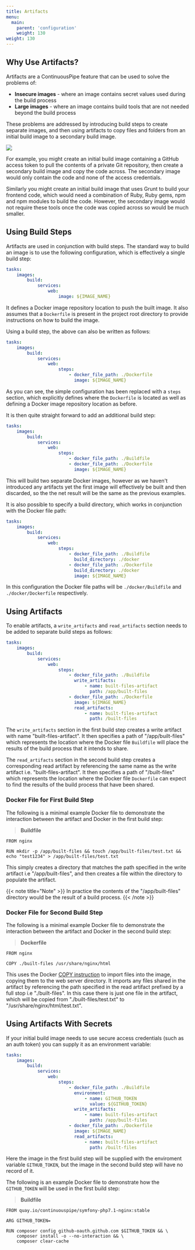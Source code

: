 ```yaml
---
title: Artifacts
menu:
  main:
    parent: 'configuration'
    weight: 130
weight: 130
---
```


## Why Use Artifacts?

Artifacts are a ContinuousPipe feature that can be used to solve the problems of:

* **Insecure images** - where an image contains secret values used during the build process
* **Large images** - where an image contains build tools that are not needed beyond the build process

These problems are addressed by introducing build steps to create separate images, and then using artifacts to copy files and folders from an initial build image to a secondary build image. 

![](/images/configuration/multi-step-building.png)

For example, you might create an initial build image containing a GitHub access token to pull the contents of a private Git repository, then create a secondary build image and copy the code across. The secondary image would only contain the code and none of the access credentials.

Similarly you might create an initial build image that uses Grunt to build your frontend code, which would need a combination of Ruby, Ruby gems, npm and npm modules to build the code. However, the secondary image would not require these tools once the code was copied across so would be much smaller.

## Using Build Steps

Artifacts are used in conjunction with build steps. The standard way to build an image is to use the following configuration, which is effectively a single build step:

``` yaml
tasks:
    images:
        build:
            services:
                web:
                    image: ${IMAGE_NAME}
```

It defines a Docker image repository location to push the built image. It also assumes that a `Dockerfile` is present in the project root directory to provide instructions on how to build the image. 

Using a build step, the above can also be written as follows:

``` yaml
tasks:
    images:
        build:
            services:
                web:
                    steps:
                        - docker_file_path: ./Dockerfile
                          image: ${IMAGE_NAME} 
```

As you can see, the simple configuration has been replaced with a `steps` section, which explicitly defines where the `Dockerfile` is located as well as defining a Docker image repository location as before.

It is then quite straight forward to add an additional build step: 

``` yaml
tasks:
    images:
        build:
            services:
                web:
                    steps:
                        - docker_file_path: ./Buildfile
                        - docker_file_path: ./Dockerfile
                          image: ${IMAGE_NAME} 
```

This will build two separate Docker images, however as we haven't introduced any artifacts yet the first image will effectively be built and then discarded, so the the net result will be the same as the previous examples.

It is also possible to specify a build directory, which works in conjunction with the Docker file path: 

``` yaml
tasks:
    images:
        build:
            services:
                web:
                    steps:
                        - docker_file_path: ./Buildfile
                          build_directory: ./docker
                        - docker_file_path: ./Dockerfile
                          build_directory: ./docker
                          image: ${IMAGE_NAME} 
```

In this configuration the Docker file paths will be `./docker/Buildfile` and `./docker/Dockerfile` respectively.

## Using Artifacts

To enable artifacts, a `write_artifacts` and `read_artifacts` section needs to be added to separate build steps as follows:

``` yaml
tasks:
    images:
        build:
            services:
                web:
                    steps:
                        - docker_file_path: ./Buildfile
                          write_artifacts:
                              - name: built-files-artifact
                                path: /app/built-files
                        - docker_file_path: ./Dockerfile
                          image: ${IMAGE_NAME}
                          read_artifacts:
                              - name: built-files-artifact
                                path: /built-files
```

The `write_artifacts` section in the first build step creates a write artifact with name "built-files-artifact". It then specifies a path of "/app/built-files" which represents the location where the Docker file `Buildfile` will place the results of the build process that it intends to share. 

The `read_artifacts` section in the second build step creates a corresponding read artifact by referencing the same name as the write artifact i.e. "built-files-artifact". It then specifies a path of "/built-files" which represents the location where the Docker file `Dockerfile` can expect to find the results of the build process that have been shared.

### Docker File for First Build Step

The following is a minimal example Docker file to demonstrate the interaction between the artifact and Docker in the first build step:

> **Buildfile**
```
FROM nginx

RUN mkdir -p /app/built-files && touch /app/built-files/test.txt && echo "test1234" > /app/built-files/test.txt
```

This simply creates a directory that matches the path specified in the write artifact i.e "/app/built-files", and then creates a file within the directory to populate the artifact.

{{< note title="Note" >}}
In practice the contents of the "/app/built-files" directory would be the result of a build process.
{{< /note >}}

### Docker File for Second Build Step

The following is a minimal example Docker file to demonstrate the interaction between the artifact and Docker in the second build step:

> **Dockerfile**
```
FROM nginx

COPY ./built-files /usr/share/nginx/html
```

This uses the Docker [COPY instruction](https://docs.docker.com/engine/reference/builder/#copy) to import files into the image, copying them to the web server directory. It imports any files shared in the artifact by referencing the path specified in the read artifact prefixed by a full stop i.e "./built-files". In this case there is just one file in the artifact, which will be copied from "./built-files/test.txt" to "/usr/share/nginx/html/test.txt".

## Using Artifacts With Secrets

If your initial build image needs to use secure access credentials (such as an auth token) you can supply it as an environment variable:

``` yaml
tasks:
    images:
        build:
            services:
                web:
                    steps:
                        - docker_file_path: ./Buildfile
                          environment:
                              - name: GITHUB_TOKEN
                                value: ${GITHUB_TOKEN}
                          write_artifacts:
                              - name: built-files-artifact
                                path: /app/built-files
                        - docker_file_path: ./Dockerfile
                          image: ${IMAGE_NAME}
                          read_artifacts:
                              - name: built-files-artifact
                                path: /built-files
```

Here the image in the first build step will be supplied with the enviroment variable `GITHUB_TOKEN`, but the image in the second build step will have no record of it.

The following is an example Docker file to demonstrate how the `GITHUB_TOKEN` will be used in the first build step:

> **Buildfile**
```
FROM quay.io/continuouspipe/symfony-php7.1-nginx:stable

ARG GITHUB_TOKEN=

RUN composer config github-oauth.github.com $GITHUB_TOKEN && \
    composer install -o --no-interaction && \
    composer clear-cache
```

